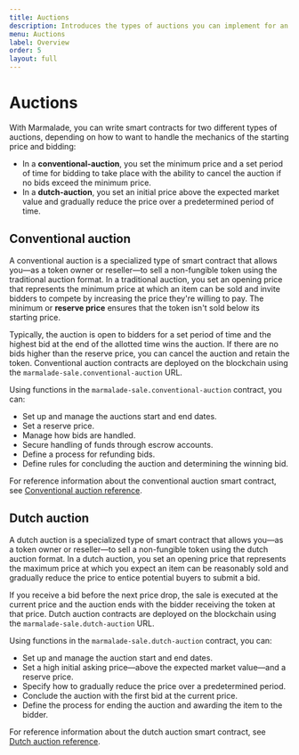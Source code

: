 ```yaml
---
title: Auctions
description: Introduces the types of auctions you can implement for an NFT marketplace using Marmalade and the Kadena blockchain network.
menu: Auctions
label: Overview
order: 5
layout: full
---
```


# Auctions

With Marmalade, you can write smart contracts for two different types of auctions, depending on how to want to handle the mechanics of the starting price and bidding:
- In a **conventional-auction**, you set the minimum price and a set period of time for bidding to take place with the ability to cancel the auction if no bids exceed the minimum price.
- In a **dutch-auction**, you set an initial price above the expected market value and gradually reduce the price over a predetermined period of time.

## Conventional auction

A conventional auction is a specialized type of smart contract that allows you—as a token owner or reseller—to sell a non-fungible token using the traditional auction format.
In a traditional auction, you set an opening price that represents the minimum price at which an item can be sold and invite bidders to compete by increasing the price they're willing to pay.
The minimum or **reserve price** ensures that the token isn't sold below its starting price.

Typically, the auction is open to bidders for a set period of time and the highest bid at the end of the allotted time wins the auction.
If there are no bids higher than the reserve price, you can cancel the auction and retain the token.
Conventional auction contracts are deployed on the blockchain using the `marmalade-sale.conventional-auction` URL.

Using functions in the `marmalade-sale.conventional-auction` contract, you can:

- Set up and manage the auctions start and end dates.
- Set a reserve price.
- Manage how bids are handled.
- Secure handling of funds through escrow accounts.
- Define a process for refunding bids.
- Define rules for concluding the auction and determining the winning bid.

For reference information about the conventional auction smart contract, see [Conventional auction reference](/reference/nft-ref/conventional-auction-ref).

## Dutch auction

A dutch auction is a specialized type of smart contract that allows you—as a token owner or reseller—to sell a non-fungible token using the dutch auction format.
In a dutch auction, you set an opening price that represents the maximum price at which you expect an item can be reasonably sold and gradually reduce the price to entice potential buyers to submit a bid.

If you receive a bid before the next price drop, the sale is executed at the current price and the auction ends with the bidder receiving the token at that price.
Dutch auction contracts are deployed on the blockchain using the `marmalade-sale.dutch-auction` URL.

Using functions in the `marmalade-sale.dutch-auction` contract, you can:

- Set up and manage the auction start and end dates.
- Set a high initial asking price—above the expected market value—and a reserve price.
- Specify how to gradually reduce the price over a predetermined period.
- Conclude the auction with the first bid at the current price.
- Define the process for ending the auction and awarding the item to the bidder.

For reference information about the dutch auction smart contract, see [Dutch auction reference](/reference/nft-ref/dutch-auction-ref.md).
